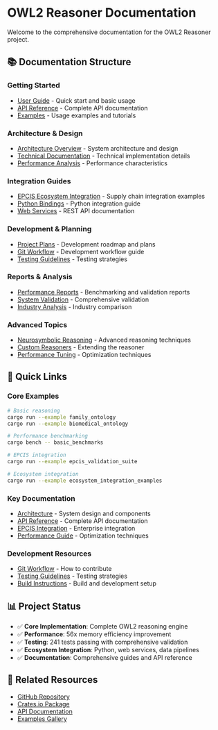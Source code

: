 # OWL2 Reasoner Documentation

Welcome to the comprehensive documentation for the OWL2 Reasoner project.

## 📚 Documentation Structure

### **Getting Started**
- [User Guide](src/getting-started.md) - Quick start and basic usage
- [API Reference](API_REFERENCE.md) - Complete API documentation
- [Examples](src/examples/examples.md) - Usage examples and tutorials

### **Architecture & Design**
- [Architecture Overview](architecture/ARCHITECTURE.md) - System architecture and design
- [Technical Documentation](technical-documentation/README.md) - Technical implementation details
- [Performance Analysis](performance/COMPREHENSIVE_PERFORMANCE_ANALYSIS.md) - Performance characteristics

### **Integration Guides**
- [EPCIS Ecosystem Integration](guides/ECOSYSTEM_INTEGRATION.md) - Supply chain integration examples
- [Python Bindings](src/api/python-bindings.md) - Python integration guide
- [Web Services](src/api/web-services.md) - REST API documentation

### **Development & Planning**
- [Project Plans](plans/CLAUDE.md) - Development roadmap and plans
- [Git Workflow](plans/GIT_WORKFLOW.md) - Development workflow guide
- [Testing Guidelines](project/TESTING_IMPROVEMENT_PLAN.md) - Testing strategies

### **Reports & Analysis**
- [Performance Reports](reports/) - Benchmarking and validation reports
- [System Validation](reports/SYSTEM_VALIDATION_REPORT.md) - Comprehensive validation
- [Industry Analysis](performance/INDUSTRY_REASONER_ANALYSIS.md) - Industry comparison

### **Advanced Topics**
- [Neurosymbolic Reasoning](src/neurosymbolic-reasoning.md) - Advanced reasoning techniques
- [Custom Reasoners](src/advanced/custom-reasoners.md) - Extending the reasoner
- [Performance Tuning](src/advanced/performance-tuning.md) - Optimization techniques

## 🚀 Quick Links

### **Core Examples**
```bash
# Basic reasoning
cargo run --example family_ontology
cargo run --example biomedical_ontology

# Performance benchmarking
cargo bench -- basic_benchmarks

# EPCIS integration
cargo run --example epcis_validation_suite

# Ecosystem integration
cargo run --example ecosystem_integration_examples
```

### **Key Documentation**
- [Architecture](architecture/ARCHITECTURE.md) - System design and components
- [API Reference](API_REFERENCE.md) - Complete API documentation
- [EPCIS Integration](guides/ECOSYSTEM_INTEGRATION.md) - Enterprise integration
- [Performance Guide](src/advanced/performance-tuning.md) - Optimization techniques

### **Development Resources**
- [Git Workflow](plans/GIT_WORKFLOW.md) - How to contribute
- [Testing Guidelines](project/TESTING_IMPROVEMENT_PLAN.md) - Testing strategies
- [Build Instructions](src/developer/building.md) - Build and development setup

## 📊 Project Status

- ✅ **Core Implementation**: Complete OWL2 reasoning engine
- ✅ **Performance**: 56x memory efficiency improvement
- ✅ **Testing**: 241 tests passing with comprehensive validation
- ✅ **Ecosystem Integration**: Python, web services, data pipelines
- ✅ **Documentation**: Comprehensive guides and API reference

## 🔗 Related Resources

- [GitHub Repository](https://github.com/anusornc/owl2-reasoner)
- [Crates.io Package](https://crates.io/crates/owl2-reasoner)
- [API Documentation](API_REFERENCE.md)
- [Examples Gallery](src/examples/examples.md)